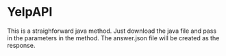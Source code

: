 # YelpAPI

This is a straighforward java method. Just download the java file and pass in the parameters in the method. The answer.json
file will be created as the response.
